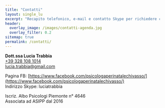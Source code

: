 ```yaml
---
title: "Contatti"
layout: single_lu
excerpt: "Recapito telefonico, e-mail e contatto Skype per richiedere consulenze"
header:
  overlay_image: /images/contatti-agenda.jpg
  overlay_filter: 0.2
sitemap: true
permalink: /contatti/
---
```

**Dott.ssa Lucia Trabbia**<br>
<i class="fa fa-mobile" aria-hidden="true" style="font-size: 175%"></i> <a href="tel:+39 328 108 1014">+39 328 108 1014</a><br>
<i class="fa fa-envelope" aria-hidden="true"></i> <a href="mailto:&#108;&#117;&#099;&#105;&#097;&#046;&#116;&#114;&#097;&#098;&#098;&#105;&#097;&#064;&#103;&#109;&#097;&#105;&#108;&#046;&#099;&#111;&#109;" itemprop="email">&#108;&#117;&#099;&#105;&#097;&#046;&#116;&#114;&#097;&#098;&#098;&#105;&#097;&#064;&#103;&#109;&#097;&#105;&#108;&#046;&#099;&#111;&#109;</a>

Pagina FB: [https://www.facebook.com/psicologaperinatalechivasso/](https://www.facebook.com/psicologaperinatalechivasso/)<br>
Indirizzo Skype: luciatrabbia

Iscriz. Albo Psicologi Piemonte n° 4646<br>
Associata ad ASIPP dal 2016